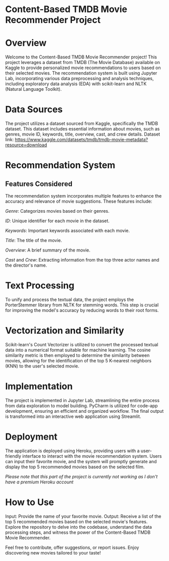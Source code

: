 # Content-Based TMDB Movie Recommender Project

# Overview
Welcome to the Content-Based TMDB Movie Recommender project! This project leverages a dataset from TMDB (The Movie Database) available on Kaggle to provide personalized movie recommendations to users based on their selected movies. The recommendation system is built using Jupyter Lab, incorporating various data preprocessing and analysis techniques, including exploratory data analysis (EDA) with scikit-learn and NLTK (Natural Language Toolkit).

# Data Sources
The project utilizes a dataset sourced from Kaggle, specifically the TMDB dataset. This dataset includes essential information about movies, such as genres, movie ID, keywords, title, overview, cast, and crew details. Dataset link: https://www.kaggle.com/datasets/tmdb/tmdb-movie-metadata?resource=download

# Recommendation System
## Features Considered
The recommendation system incorporates multiple features to enhance the accuracy and relevance of movie suggestions. These features include:

*Genre*: Categorizes movies based on their genres.

*ID*: Unique identifier for each movie in the dataset.

*Keywords*: Important keywords associated with each movie.

*Title*: The title of the movie.

*Overview*: A brief summary of the movie.

*Cast* and *Crew*: Extracting information from the top three actor names and the director's name.

# Text Processing
To unify and process the textual data, the project employs the PorterStemmer library from NLTK for stemming words. This step is crucial for improving the model's accuracy by reducing words to their root forms.

# Vectorization and Similarity
Scikit-learn's Count Vectorizer is utilized to convert the processed textual data into a numerical format suitable for machine learning. The cosine similarity metric is then employed to determine the similarity between movies, allowing for the identification of the top 5 K-nearest neighbors (KNN) to the user's selected movie.

# Implementation
The project is implemented in Jupyter Lab, streamlining the entire process from data exploration to model building. PyCharm is utilized for code-app development, ensuring an efficient and organized workflow. The final output is transformed into an interactive web application using Streamlit.

# Deployment
The application is deployed using Heroku, providing users with a user-friendly interface to interact with the movie recommendation system. Users can input their favorite movie, and the system will promptly generate and display the top 5 recommended movies based on the selected film.

*Please note that this part of the project is currently not working as I don't have a premium Heroku account*

# How to Use
Input: Provide the name of your favorite movie.
Output: Receive a list of the top 5 recommended movies based on the selected movie's features.
Explore the repository to delve into the codebase, understand the data processing steps, and witness the power of the Content-Based TMDB Movie Recommender.

Feel free to contribute, offer suggestions, or report issues. Enjoy discovering new movies tailored to your taste!
